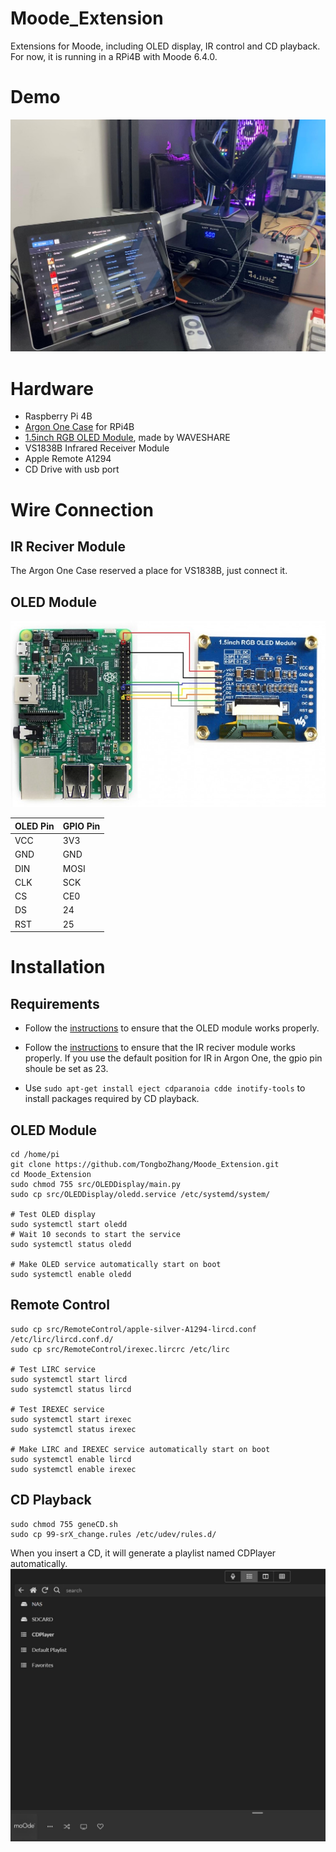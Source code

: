# Moode_Extension
Extensions for Moode, including OLED display, IR control and CD playback.
For now, it is running in a RPi4B with Moode 6.4.0.

# Demo
![](./doc/Demo.jpg)

# Hardware
- Raspberry Pi 4B
- [Argon One Case](https://www.argon40.com/catalog/product/view/id/52/s/argon-one-raspberry-pi-4-case) for RPi4B
- [1.5inch RGB OLED Module](http://www.waveshare.net/wiki/1.5inch_RGB_OLED_Module), made by WAVESHARE
- VS1838B Infrared Receiver Module
- Apple Remote A1294
- CD Drive with usb port

# Wire Connection

## IR Reciver Module
The Argon One Case reserved a place for VS1838B, just connect it.

## OLED Module
![](./doc/OLED.jpg)

|OLED Pin|GPIO Pin|
|-|-|
|VCC|3V3|
|GND|GND|
|DIN|MOSI|
|CLK|SCK|
|CS|CE0|
|DS|24|
|RST|25|

# Installation
## Requirements
- Follow the [instructions](http://www.waveshare.net/wiki/1.5inch_RGB_OLED_Module) to ensure that the OLED module works properly.

- Follow the [instructions](https://stackoverflow.com/questions/57437261/setup-ir-remote-control-using-lirc-for-the-raspberry-pi-rpi) to ensure that the IR reciver module works properly. If you use the default position for IR in Argon One, the gpio pin shoule be set as 23.

- Use `sudo apt-get install eject cdparanoia cdde inotify-tools` to install packages required by CD playback.

## OLED Module
```
cd /home/pi
git clone https://github.com/TongboZhang/Moode_Extension.git
cd Moode_Extension
sudo chmod 755 src/OLEDDisplay/main.py
sudo cp src/OLEDDisplay/oledd.service /etc/systemd/system/

# Test OLED display
sudo systemctl start oledd
# Wait 10 seconds to start the service
sudo systemctl status oledd

# Make OLED service automatically start on boot
sudo systemctl enable oledd
```

## Remote Control
```
sudo cp src/RemoteControl/apple-silver-A1294-lircd.conf /etc/lirc/lircd.conf.d/
sudo cp src/RemoteControl/irexec.lircrc /etc/lirc

# Test LIRC service
sudo systemctl start lircd
sudo systemctl status lircd

# Test IREXEC service
sudo systemctl start irexec
sudo systemctl status irexec

# Make LIRC and IREXEC service automatically start on boot
sudo systemctl enable lircd
sudo systemctl enable irexec
```

## CD Playback

```
sudo chmod 755 geneCD.sh
sudo cp 99-srX_change.rules /etc/udev/rules.d/
```

When you insert a CD, it will generate a playlist named CDPlayer automatically.
![](./doc/CDPlayer.jpg)
